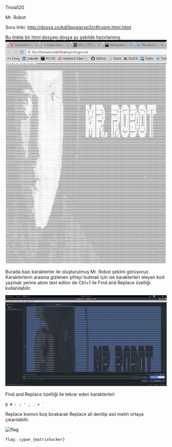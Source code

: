 Trivia120

Mr. Robot

Soru linki: http://dosya.co/kdi5poggcvp3/ctfcypm.html.html

Bu linkte bir html dosyası dosya şu şekilde hazırlanmış.
![robot](img/robot.png)

Burada bazı karakterler ile oluşturulmuş Mr. Robot şeklini görüyoruz.
Karakterlerin arasına gizlenen şifreyi bulmak için ise karakterleri eleyen kod yazmak yerine
atom text editor de Ctrl+f ile Find and Replace özelliği kullanılabilir.

![find](img/find.png)

Find and Replace özelliği ile tekrar eden karakterleri 

``` @ # : ; ' , . + ` ```

Replace kısmını boş bırakarak Replace all denilip asıl metin ortaya çıkarılabilir.

![flag](img/flag.png)

```
flag: cypwn_{matrixhacker}
```
